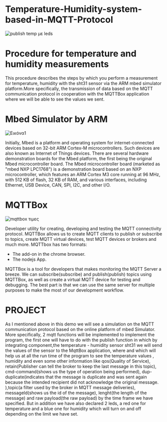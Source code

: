 # Temperature-Humidity-system-based-in-MQTT-Protocol
![publish temp με leds ](https://github.com/user-attachments/assets/43060f08-caab-4818-852a-76481909f255)

# Procedure for temperature and humidity measurements 
This procedure describes the steps by which you perform a measurement for temperature, humidity with the sht31 sensor via the ARM mbed simulator platform.More specifically, the transmission of data based on the MQTT communication protocol in cooperation with the MQTTBox application where we will be able to see the values we sent.

# Mbed Simulator by ARM
![Εικόνα1](https://github.com/user-attachments/assets/ca5a8fef-205d-45aa-888b-fd7ff3cf86b6)

Initially, Mbed is a platform and operating system for internet-connected devices based on 32-bit ARM Cortex-M microcontrollers. Such devices are also known as Internet of Things devices. There are several hardware demonstration boards for the Mbed platform, the first being the original Mbed microcontroller board. The Mbed microcontroller board (marketed as "mbed NXP LPC1768") is a demonstration board based on an NXP microcontroller, which features an ARM Cortex M3 core running at 96 MHz, with 512 KB of flash, 32 KB of RAM, and various interfaces, including Ethernet, USB Device, CAN, SPI, I2C, and other I/O.

# MQTTBox
![mqttbox τιμες ](https://github.com/user-attachments/assets/b88f1c82-4724-4afe-ad81-d1530c8ce948)

Developer utility for creating, developing and testing the MQTT connectivity protocol. MQTTBox allows us to create MQTT clients to publish or subscribe to topics, create MQTT virtual devices, test MQTT devices or brokers and much more.
MQTTbox has two formats:
* The add-on in the chrome browser.
* The nodejs App.

MQTTBox is a tool for developers that makes monitoring the MQTT Server a breeze. We can subscribe(subscribe) and publish(publish) topics using MQTTBox, as well as create a virtual MQTT device for testing and debugging. The best part is that we can use the same server for multiple purposes to make the most of our development workflow.

# PROJECT 
As I mentioned above in this demo we will see a simulation on the MQTT communication protocol based on the online platform of mbed Simulator. More specifically, 2 mqtt functions will be implemented to implement the program, the first one will have to do with the publish function in which by integrating component,the temperature - humidity sensor sht31 we will send the values of the sensor to the MqttBox application, where and which will help us at all the run time of the program to see the temperature values , humidity and even some other information like qos(Quality of Service), retain(Publisher can tell the broker to keep the last message in this topic), cmd-command(shows us the type of operation being performed), dup-duplicate(indicates that the message is duplicate and was sent again because the intended recipient did not acknowledge the original message. ),topic(a filter used by the broker in MQTT message deliveries), messageld(shows us the id of the message), lenght(the length of the message) and raw payload(the raw payload) by the time frame we have specified. But in addition we have also declared 2 leds, a red one for temperature and a blue one for humidity which will turn on and off depending on the limit we have set.
